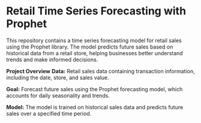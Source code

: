 # Retail Time Series Forecasting with Prophet

This repository contains a time series forecasting model for retail sales using the Prophet library. The model predicts future sales based on historical data from a retail store, helping businesses better understand trends and make informed decisions.

**Project Overview**
**Data:** Retail sales data containing transaction information, including the date, store, and sales value.

**Goal:** Forecast future sales using the Prophet forecasting model, which accounts for daily seasonality and trends.

**Model:** The model is trained on historical sales data and predicts future sales over a specified time period.



